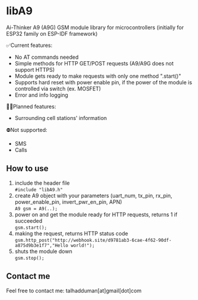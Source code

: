 # libA9
Ai-Thinker A9 (A9G) GSM module library for microcontrollers (initially for ESP32 family on ESP-IDF framework)

✅Current features:
  *  No AT commands needed
  *  Simple methods for HTTP GET/POST requests (A9/A9G does not support HTTPS)
  *  Module gets ready to make requests with only one method ".start()"
  *  Supports hard reset with power enable pin, if the power of the module is controlled via switch (ex. MOSFET)
  *  Error and info logging

👷‍♂️Planned features:
  *  Surrounding cell stations' information
  
⛔Not supported: 
  *  SMS
  *  Calls

## How to use
  1. include the header file  
     ```#include "libA9.h"```  
  2. create A9 object with your parameters (uart_num, tx_pin, rx_pin, power_enable_pin, invert_pwr_en_pin, APN)  
     ```A9 gsm = A9(..);```  
  3. power on and get the module ready for HTTP requests, returns 1 if succeeded  
     ```gsm.start();```  
  4. making the request, returns HTTP status code  
     ```gsm.http_post("http://webhook.site/d9781ab3-6cae-4f62-90df-a875d9b3e1f7","Hello world!");```  
  5. shuts the module down  
     ```gsm.stop();```  

## Contact me
Feel free to contact me: talhadduman[at]gmail[dot]com
